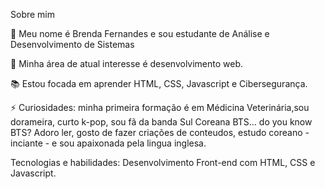 Sobre mim
 
 👋 Meu nome é Brenda Fernandes e sou estudante de Análise e Desenvolvimento de Sistemas

 📌 Minha área de atual interesse é desenvolvimento web.
 
📚 Estou focada em aprender HTML, CSS, Javascript e Cibersegurança.

⚡ Curiosidades: minha primeira formação é em Médicina Veterinária,sou dorameira, curto k-pop, sou fã da banda Sul Coreana BTS... do you know BTS? Adoro ler, gosto de fazer criações de conteudos, estudo coreano - inciante - e sou apaixonada pela lingua inglesa.

Tecnologias e habilidades:
Desenvolvimento Front-end com HTML, CSS e Javascript.

